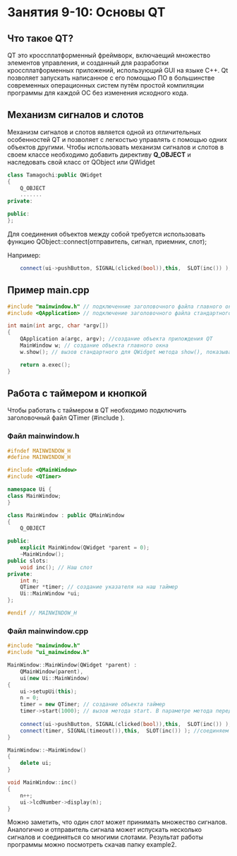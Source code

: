 # Занятия 9-10: Основы QT
## Что такое QT?
 	
QT это кроссплатформенный фреймворк, включаещий множество элементов управления, и созданный для разработки кроссплатформенных приложений, использующий GUI на языке C++. Qt позволяет запускать написанное с его помощью ПО в большинстве современных операционных систем путём простой компиляции программы для каждой ОС без изменения исходного кода.
## Механизм сигналов и слотов
Механизм сигналов и слотов является одной из отличительных особенностей QT и позволяет с легкостью управлять с помощью одних объектов другими. 
Чтобы использовать механизм сигналов и слотов в своем классе необходимо добавить директиву **Q_OBJECT** и наследовать свой класс от QObject или QWidget
```cpp
class Tamagochi:public QWidget
{
    Q_OBJECT
    .......
private:

public:
};
```

Для соединения объектов между собой требуется использовать функцию  QObject::connect(отправитель, сигнал, приемник, слот);

Например:
```cpp
    connect(ui->pushButton, SIGNAL(clicked(bool)),this,  SLOT(inc()) );

```
## Пример main.cpp

```cpp
#include "mainwindow.h" // подключенние заголовочного файла главного окна(формы)
#include <QApplication> // подключение заголовочного файла стандартного QT приложения

int main(int argc, char *argv[])
{
    QApplication a(argc, argv); //создание объекта прилождения QT
    MainWindow w; // создание объекта главного окна
    w.show(); // вызов стандартного для QWidget метода show(), показывающего объект

    return a.exec();
}
```
## Работа с таймером и кнопкой
Чтобы работать с таймером в QT необходимо подключить заголовочный файл QTimer (#include <QTimer>).

### Файл mainwindow.h
```cpp
#ifndef MAINWINDOW_H
#define MAINWINDOW_H

#include <QMainWindow>
#include <QTimer>

namespace Ui {
class MainWindow;
}

class MainWindow : public QMainWindow
{
    Q_OBJECT

public:
    explicit MainWindow(QWidget *parent = 0);
    ~MainWindow();
public slots:
    void inc(); // Наш слот
private:
    int n;
    QTimer *timer; // создание указателя на наш таймер
    Ui::MainWindow *ui;
};

#endif // MAINWINDOW_H
```
### Файл mainwindow.cpp

```cpp
#include "mainwindow.h"
#include "ui_mainwindow.h"

MainWindow::MainWindow(QWidget *parent) :
    QMainWindow(parent),
    ui(new Ui::MainWindow)
{
    ui->setupUi(this);
    n = 0;
    timer = new QTimer; // создание объекта таймер
    timer->start(1000); // вызов метода start. В параметре метода передается значение интервала запуска в миллисекундах. 
    
    connect(ui->pushButton, SIGNAL(clicked(bool)),this,  SLOT(inc()) ); // вызов слота inc() по событию нажатия кнопки
    connect(timer, SIGNAL(timeout()),this,  SLOT(inc()) ); //соединяем срабатываение слота inc() по окончании 1000мс(1 секунда)
}

MainWindow::~MainWindow()
{
    delete ui;
}

void MainWindow::inc()
{
    n++;
    ui->lcdNumber->display(n);
}

```
Можно заметить, что один слот может принимать множество сигналов. Аналогично и отправитель сигнала может испускать несколько сигналов и соединяться со многими слотами. Результат работы программы можно посмотреть скачав папку example2.
